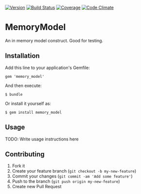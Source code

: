 [![Version](http://allthebadges.io/jwaldrip/memory_model/badge_fury.png)](http://allthebadges.io/jwaldrip/memory_model/badge_fury)
[![Build Status](http://allthebadges.io/jwaldrip/memory_model/travis.png)](http://allthebadges.io/jwaldrip/memory_model/travis)
[![Coverage](http://allthebadges.io/jwaldrip/memory_model/coveralls.png)](http://allthebadges.io/jwaldrip/memory_model/coveralls)
[![Code Climate](http://allthebadges.io/jwaldrip/memory_model/code_climate.png)](http://allthebadges.io/jwaldrip/memory_model/code_climate)

# MemoryModel

An in memory model construct. Good for testing.

## Installation

Add this line to your application's Gemfile:

    gem 'memory_model'

And then execute:

    $ bundle

Or install it yourself as:

    $ gem install memory_model

## Usage

TODO: Write usage instructions here

## Contributing

1. Fork it
2. Create your feature branch (`git checkout -b my-new-feature`)
3. Commit your changes (`git commit -am 'Add some feature'`)
4. Push to the branch (`git push origin my-new-feature`)
5. Create new Pull Request
